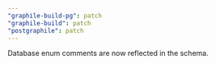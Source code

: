 ```yaml
---
"graphile-build-pg": patch
"graphile-build": patch
"postgraphile": patch
---
```


Database enum comments are now reflected in the schema.
